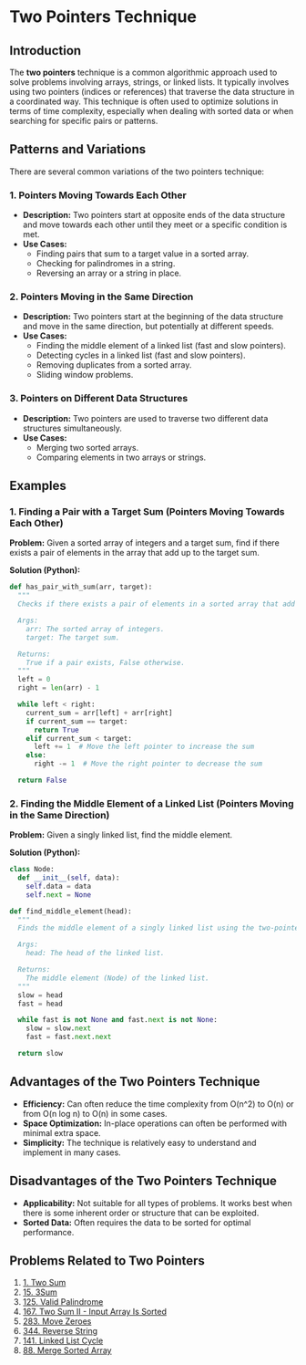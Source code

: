 # Two Pointers Technique

## Introduction

The **two pointers** technique is a common algorithmic approach used to solve problems involving arrays, strings, or linked lists. It typically involves using two pointers (indices or references) that traverse the data structure in a coordinated way. This technique is often used to optimize solutions in terms of time complexity, especially when dealing with sorted data or when searching for specific pairs or patterns.

## Patterns and Variations

There are several common variations of the two pointers technique:

### 1. Pointers Moving Towards Each Other

* **Description:** Two pointers start at opposite ends of the data structure and move towards each other until they meet or a specific condition is met.
* **Use Cases:**
  * Finding pairs that sum to a target value in a sorted array.
  * Checking for palindromes in a string.
  * Reversing an array or a string in place.

### 2. Pointers Moving in the Same Direction

* **Description:** Two pointers start at the beginning of the data structure and move in the same direction, but potentially at different speeds.
* **Use Cases:**
  * Finding the middle element of a linked list (fast and slow pointers).
  * Detecting cycles in a linked list (fast and slow pointers).
  * Removing duplicates from a sorted array.
  * Sliding window problems.

### 3. Pointers on Different Data Structures

* **Description:** Two pointers are used to traverse two different data structures simultaneously.
* **Use Cases:**
  * Merging two sorted arrays.
  * Comparing elements in two arrays or strings.

## Examples

### 1. Finding a Pair with a Target Sum (Pointers Moving Towards Each Other)

**Problem:** Given a sorted array of integers and a target sum, find if there exists a pair of elements in the array that add up to the target sum.

**Solution (Python):**

```python
def has_pair_with_sum(arr, target):
  """
  Checks if there exists a pair of elements in a sorted array that add up to the target sum.

  Args:
    arr: The sorted array of integers.
    target: The target sum.

  Returns:
    True if a pair exists, False otherwise.
  """
  left = 0
  right = len(arr) - 1

  while left < right:
    current_sum = arr[left] + arr[right]
    if current_sum == target:
      return True
    elif current_sum < target:
      left += 1  # Move the left pointer to increase the sum
    else:
      right -= 1  # Move the right pointer to decrease the sum

  return False
```

### 2. Finding the Middle Element of a Linked List (Pointers Moving in the Same Direction)

**Problem:** Given a singly linked list, find the middle element.

**Solution (Python):**

```python
class Node:
  def __init__(self, data):
    self.data = data
    self.next = None

def find_middle_element(head):
  """
  Finds the middle element of a singly linked list using the two-pointer technique.

  Args:
    head: The head of the linked list.

  Returns:
    The middle element (Node) of the linked list.
  """
  slow = head
  fast = head

  while fast is not None and fast.next is not None:
    slow = slow.next
    fast = fast.next.next

  return slow
```

## Advantages of the Two Pointers Technique

* **Efficiency:** Can often reduce the time complexity from O(n^2) to O(n) or from O(n log n) to O(n) in some cases.
* **Space Optimization:** In-place operations can often be performed with minimal extra space.
* **Simplicity:** The technique is relatively easy to understand and implement in many cases.

## Disadvantages of the Two Pointers Technique

* **Applicability:** Not suitable for all types of problems. It works best when there is some inherent order or structure that can be exploited.
* **Sorted Data:** Often requires the data to be sorted for optimal performance.

## Problems Related to Two Pointers

1. [1. Two Sum](../problems/0001-two-sum/README.md)
2. [15. 3Sum](https://leetcode.com/problems/3sum/)
3. [125. Valid Palindrome](./../problems/0125-valid-palindrome/README.md)
4. [167. Two Sum II - Input Array Is Sorted](https://leetcode.com/problems/two-sum-ii-input-array-is-sorted/)
5. [283. Move Zeroes](https://leetcode.com/problems/move-zeroes/)
6. [344. Reverse String](https://leetcode.com/problems/reverse-string/)
7. [141. Linked List Cycle](https://leetcode.com/problems/linked-list-cycle/)
8. [88. Merge Sorted Array](https://leetcode.com/problems/merge-sorted-array/)
